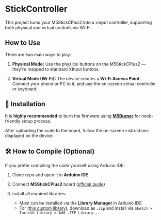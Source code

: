 

# StickController

This project turns your M5StickCPlus2 into a xinput controller, supporting both physical and virtual controls via Wi-Fi.

## How to Use

There are two main ways to play:

1. **Physical Mode:**
   Use the physical buttons on the M5StickCPlus2 — they're mapped to standard XInput buttons.

2. **Virtual Mode (Wi-Fi):**
   The device creates a **Wi-Fi Access Point**. Connect your phone or PC to it, and use the on-screen virtual controller or keyboard.



## 🔧 Installation

It is **highly recommended** to burn the firmware using **[M5Burner](https://shop.m5stack.com/pages/download)** for noob-friendly setup process.

After uploading the code to the board, follow the on-screen instructions displayed on the device.

## 🛠️ How to Compile (Optional)

If you prefer compiling the code yourself using Arduino IDE:

1. Clone repo and open it in **Arduino IDE**
2. Connect **M5StickCPlus2** board ([official guide](https://docs.m5stack.com/en/arduino/m5stickc_plus2/program))
3. Install all required libraries:

   * Most can be installed via the **Library Manager** in Arduino IDE
   * For ([this custom library](https://github.com/Mystfit/ESP32-BLE-CompositeHID)), download as `.zip` and install via
     `Sketch > Include Library > Add .ZIP Library...`

